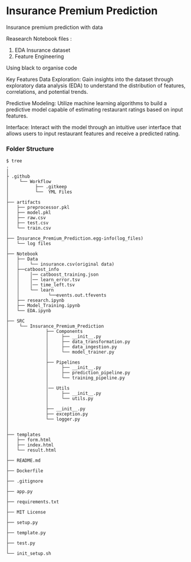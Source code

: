 # Insurance Premium Prediction

Insurance premium prediction with data

Reasearch Notebook files :

1. EDA Insurance dataset
2. Feature Engineering

Using black to organise code

Key Features
Data Exploration: Gain insights into the dataset through exploratory data analysis (EDA) to understand the distribution of features, correlations, and potential trends.

Predictive Modeling: Utilize machine learning algorithms to build a predictive model capable of estimating restaurant ratings based on input features.

Interface: Interact with the model through an intuitive user interface that allows users to input restaurant features and receive a predicted rating.

### Folder Structure

```console
$ tree
.
│
├ .github
│    └── Workflow
│          ├── .gitkeep
│	       └──  YML Files
│
├── artifacts
│   ├── preprocessor.pkl
│   ├── model.pkl
│   ├── raw.csv
│   ├── test.csv
│   └── train.csv
│
├── Insurance_Premium_Prediction.egg-info(log_files)
│   └── log files
│
├── Notebook
│   ├── Data
│   │    └── insurance.csv(original data)
│   ├──catboost_info
│   │    │── catboost_training.json
│   │    │── learn_error.tsv
│   │    │── time_left.tsv
│   │    └── learn
│   │           └──events.out.tfevents
│   ├── research.ipynb
│   ├── Model_Training.ipynb
│   └── EDA.ipynb
│
├── SRC
│    └── Insurance_Premium_Prediction
│              ├── Components
│              │     ├── __init__.py
│              │     ├── data_transformation.py
│              │     ├── data_ingestion.py
│              │     └── model_trainer.py
│              │
│              ├── Pipelines
│              │     ├── __init__.py
│              │     ├── prediction_pipeline.py
│              │     └── training_pipeline.py
│              │
│              │── Utils
│              │     ├── __init__.py
│              │     └── utils.py
│              │
│              ├── __init__.py
│              ├── exception.py
│              └── logger.py
│
│
├── templates
│   ├── form.html
│   ├── index.html
│   └── result.html
│
├── README.md
│
├── Dockerfile
│
├── .gitignore
│
├── app.py
│
├── requirements.txt
│
├── MIT License
│
├── setup.py
│
├── template.py
│
├── test.py
│
└── init_setup.sh
```
